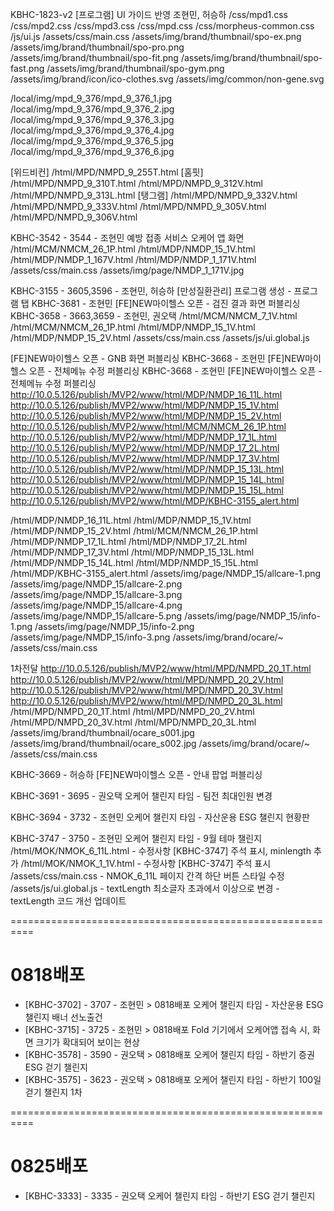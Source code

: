 KBHC-1823-v2
[프로그램] UI 가이드 반영
조현민, 허승하
  /css/mpd1.css
  /css/mpd2.css
  /css/mpd3.css
  /css/mpd.css
  /css/morpheus-common.css
  /js/ui.js
  /assets/css/main.css
  /assets/img/brand/thumbnail/spo-ex.png
  /assets/img/brand/thumbnail/spo-pro.png
  /assets/img/brand/thumbnail/spo-fit.png
  /assets/img/brand/thumbnail/spo-fast.png
  /assets/img/brand/thumbnail/spo-gym.png
  /assets/img/brand/icon/ico-clothes.svg
  /assets/img/common/non-gene.svg

  /local/img/mpd_9_376/mpd_9_376_1.jpg
  /local/img/mpd_9_376/mpd_9_376_2.jpg
  /local/img/mpd_9_376/mpd_9_376_3.jpg
  /local/img/mpd_9_376/mpd_9_376_4.jpg
  /local/img/mpd_9_376/mpd_9_376_5.jpg
  /local/img/mpd_9_376/mpd_9_376_6.jpg

  [위드비컨]
  /html/MPD/NMPD_9_255T.html
  [홈핏]
  /html/MPD/NMPD_9_310T.html
  /html/MPD/NMPD_9_312V.html
  /html/MPD/NMPD_9_313L.html
  [탱그램]
  /html/MPD/NMPD_9_332V.html
  /html/MPD/NMPD_9_333V.html
  /html/MPD/NMPD_9_305V.html
  /html/MPD/NMPD_9_306V.html


KBHC-3542 - 3544 - 조현민
예방 접종 서비스 오케어 앱 화면
  /html/MCM/NMCM_26_1P.html
  /html/MDP/NMDP_15_1V.html
  /html/MDP/NMDP_1_167V.html
  /html/MDP/NMDP_1_171V.html
  /assets/css/main.css
  /assets/img/page/NMDP_1_171V.jpg


KBHC-3155 - 3605,3596  - 조현민, 허승하
[만성질환관리] 프로그램 생성 - 프로그램 탭
  KBHC-3681 - 조현민
  [FE]NEW마이헬스 오픈 - 검진 결과 화면 퍼블리싱
  KBHC-3658 - 3663,3659 - 조현민, 권오택
    /html/MCM/NMCM_7_1V.html
    /html/MCM/NMCM_26_1P.html
    /html/MDP/NMDP_15_1V.html
    /html/MDP/NMDP_15_2V.html
    /assets/css/main.css
    /assets/js/ui.global.js

  [FE]NEW마이헬스 오픈 - GNB 화면 퍼블리싱
  KBHC-3668 - 조현민
  [FE]NEW마이헬스 오픈 - 전체메뉴 수정 퍼블리싱
  KBHC-3668 - 조현민
  [FE]NEW마이헬스 오픈 - 전체메뉴 수정 퍼블리싱
  http://10.0.5.126/publish/MVP2/www/html/MDP/NMDP_16_11L.html
  http://10.0.5.126/publish/MVP2/www/html/MDP/NMDP_15_1V.html
  http://10.0.5.126/publish/MVP2/www/html/MDP/NMDP_15_2V.html
  http://10.0.5.126/publish/MVP2/www/html/MCM/NMCM_26_1P.html
  http://10.0.5.126/publish/MVP2/www/html/MDP/NMDP_17_1L.html
  http://10.0.5.126/publish/MVP2/www/html/MDP/NMDP_17_2L.html
  http://10.0.5.126/publish/MVP2/www/html/MDP/NMDP_17_3V.html
  http://10.0.5.126/publish/MVP2/www/html/MDP/NMDP_15_13L.html
  http://10.0.5.126/publish/MVP2/www/html/MDP/NMDP_15_14L.html
  http://10.0.5.126/publish/MVP2/www/html/MDP/NMDP_15_15L.html
  http://10.0.5.126/publish/MVP2/www/html/MDP/KBHC-3155_alert.html

  /html/MDP/NMDP_16_11L.html
  /html/MDP/NMDP_15_1V.html
  /html/MDP/NMDP_15_2V.html
  /html/MCM/NMCM_26_1P.html
  /html/MDP/NMDP_17_1L.html
  /html/MDP/NMDP_17_2L.html
  /html/MDP/NMDP_17_3V.html
  /html/MDP/NMDP_15_13L.html
  /html/MDP/NMDP_15_14L.html
  /html/MDP/NMDP_15_15L.html
  /html/MDP/KBHC-3155_alert.html
  /assets/img/page/NMDP_15/allcare-1.png
  /assets/img/page/NMDP_15/allcare-2.png
  /assets/img/page/NMDP_15/allcare-3.png
  /assets/img/page/NMDP_15/allcare-4.png
  /assets/img/page/NMDP_15/allcare-5.png
  /assets/img/page/NMDP_15/info-1.png
  /assets/img/page/NMDP_15/info-2.png
  /assets/img/page/NMDP_15/info-3.png
  /assets/img/brand/ocare/~
  /assets/css/main.css

  1차전달
  http://10.0.5.126/publish/MVP2/www/html/MPD/NMPD_20_1T.html
  http://10.0.5.126/publish/MVP2/www/html/MPD/NMPD_20_2V.html
  http://10.0.5.126/publish/MVP2/www/html/MPD/NMPD_20_3V.html
  http://10.0.5.126/publish/MVP2/www/html/MPD/NMPD_20_3L.html
  /html/MPD/NMPD_20_1T.html
  /html/MPD/NMPD_20_2V.html
  /html/MPD/NMPD_20_3V.html
  /html/MPD/NMPD_20_3L.html
  /assets/img/brand/thumbnail/ocare_s001.jpg
  /assets/img/brand/thumbnail/ocare_s002.jpg
  /assets/img/brand/ocare/~
  /assets/css/main.css


KBHC-3669 - 허승하
[FE]NEW마이헬스 오픈 - 안내 팝업 퍼블리싱

KBHC-3691 - 3695 - 권오택
오케어 챌린지 타임 - 팀전 최대인원 변경

KBHC-3694 - 3732 - 조현민
오케어 챌린지 타임 - 자산운용 ESG 챌린지 현황판

KBHC-3747 - 3750 - 조현민
오케어 챌린지 타임 - 9월 테마 챌린지
  /html/MOK/NMOK_6_11L.html
    - 수정사항 [KBHC-3747] 주석 표시, minlength 추가
  /html/MOK/NMOK_1_1V.html
    - 수정사항 [KBHC-3747] 주석 표시
  /assets/css/main.css
    - NMOK_6_11L 페이지 간격 하단 버튼 스타일 수정
  /assets/js/ui.global.js 
    - textLength 최소글자 초과에서 이상으로 변경
    - textLength 코드 개선 업데이트


==========================================================

# 0818배포

- [KBHC-3702] - 3707 - 조현민 > 0818배포
  오케어 챌린지 타임 - 자산운용 ESG챌린지 배너 선노출건
- [KBHC-3715] - 3725 - 조현민 > 0818배포
  Fold 기기에서 오케어앱 접속 시, 화면 크기가 확대되어 보이는 현상
- [KBHC-3578] - 3590 - 권오택 > 0818배포
  오케어 챌린지 타임 - 하반기 증권 ESG 걷기 챌린지
- [KBHC-3575] - 3623 - 권오택 > 0818배포
  오케어 챌린지 타임 - 하반기 100일 걷기 챌린지 1차

==========================================================

# 0825배포

- [KBHC-3333] - 3335 - 권오택
  오케어 챌린지 타임 - 하반기 ESG 걷기 챌린지 